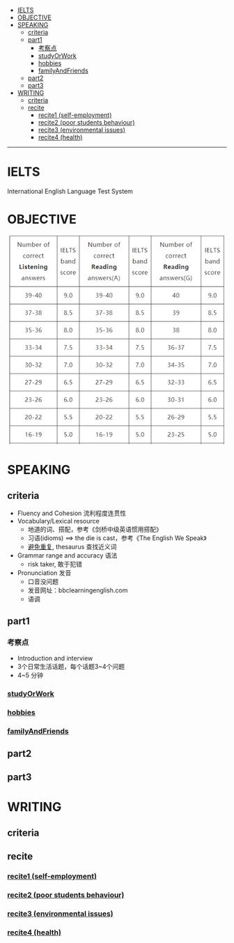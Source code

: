 - [IELTS](#ielts )
- [OBJECTIVE](#objective )
- [SPEAKING](#speaking )
  - [criteria](#criteria )
  - [part1](#part1 )
    - [考察点](#考察点 )
    - [studyOrWork](#studyorworkspeakingstudyorworkmd )
    - [hobbies](#hobbiesspeakinghobbiesmd )
    - [familyAndFriends](#familyandfriendsspeakingfamilyandfriendsmd )
  - [part2](#part2 )
  - [part3](#part3 )
- [WRITING](#writing )
  - [criteria](#criteria-1 )
  - [recite](#recite )
    - [recite1 (self-employment)](#recite1-self-employmentwritingrecite1md )
    - [recite2 (poor students behaviour)](#recite2-poor-students-behaviourwritingrecite2md )
    - [recite3 (environmental issues)](#recite3-environmental-issueswritingrecite3md )
    - [recite4 (health)](#recite4-healthwritingrecite4md )
  
--- 
#  IELTS
  
International English Language Test System
  
#  OBJECTIVE
  
![score](pictures/scores.png )
  
#  SPEAKING
  
  
  
##  criteria
  
- Fluency and Cohesion 流利程度连贯性
- Vocabulary/Lexical resource 
    - 地道的词、搭配，参考《剑桥中级英语惯用搭配》
    - 习语(idioms) ==> the die is cast，参考《The English We Speak》
    - [避免重复](http://www.thefreedictionary.com '词典网址'), thesaurus 查找近义词
- Grammar range and accuracy 语法
    - risk taker, 敢于犯错
- Pronunciation 发音
    - 口音没问题
    - 发音网址：bbclearningenglish.com
    - 语调
  
  
##  part1
  
  
###  考察点
  
- Introduction and interview
- 3个日常生活话题，每个话题3~4个问题
- 4~5 分钟
  
###  [studyOrWork](speaking/studyOrWork.md )
  
###  [hobbies](speaking/hobbies.md )
  
###  [familyAndFriends](speaking/familyAndFriends.md )
  
  
##  part2
  
  
##  part3
  
  
  
#  WRITING
  
  
##  criteria
  
  
##  recite
  
  
###  [recite1 (self-employment)](writing/recite1.md )
  
###  [recite2 (poor students behaviour)](writing/recite2.md )
  
###  [recite3 (environmental issues)](writing/recite3.md )
  
###  [recite4 (health)](writing/recite4.md )
  
  
  